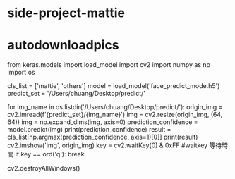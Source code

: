 # side-project-mattie
# autodownloadpics
from keras.models import load_model
import cv2
import numpy as np
import os

cls_list = ['mattie', 'others']
model = load_model('face_predict_mode.h5')
predict_set = '/Users/chuang/Desktop/predict/'

for img_name in os.listdir('/Users/chuang/Desktop/predict/'):
    origin_img = cv2.imread(f'{predict_set}/{img_name}')
    img = cv2.resize(origin_img, (64, 64))
    img = np.expand_dims(img, axis=0)
    prediction_confidence = model.predict(img)
    print(prediction_confidence)
    result = cls_list[np.argmax(prediction_confidence, axis=1)[0]]
    print(result)
    cv2.imshow('img', origin_img)
    key = cv2.waitKey(0) & 0xFF   #waitkey 等待時間
    if key == ord('q'):
        break

cv2.destroyAllWindows()
